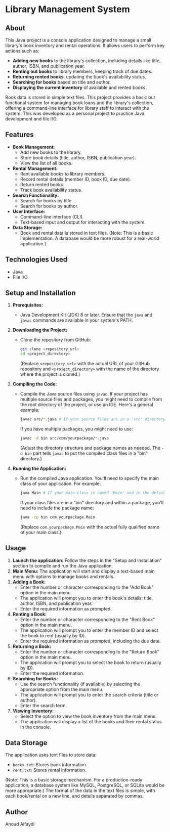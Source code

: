 # Library Management System

## About

This Java project is a console application designed to manage a small library's book inventory and rental operations. It allows users to perform key actions such as:

* **Adding new books** to the library's collection, including details like title, author, ISBN, and publication year.
* **Renting out books** to library members, keeping track of due dates.
* **Returning rented books**, updating the book's availability status.
* **Searching for books** based on title and author.
* **Displaying the current inventory** of available and rented books.

Book data is stored in simple text files. This project provides a basic but functional system for managing book loans and the library's collection, offering a command-line interface for library staff to interact with the system. This was developed as a personal project to practice Java development and file I/O.

## Features

* **Book Management:**
    * Add new books to the library.
    * Store book details (title, author, ISBN, publication year).
    * View the list of all books.
* **Rental Management:**
    * Rent available books to library members.
    * Record rental details (member ID, book ID, due date).
    * Return rented books.
    * Track book availability status.
* **Search Functionality:**
    * Search for books by title.
    * Search for books by author.
* **User Interface:**
    * Command-line interface (CLI).
    * Text-based input and output for interacting with the system.
* **Data Storage:**
    * Book and rental data is stored in text files. (Note: This is a basic implementation. A database would be more robust for a real-world application.)

## Technologies Used

* Java
* File I/O

## Setup and Installation

1.  **Prerequisites:**
    * Java Development Kit (JDK) 8 or later. Ensure that the `java` and `javac` commands are available in your system's PATH.

2.  **Downloading the Project:**
    * Clone the repository from GitHub:

        ```bash
        git clone <repository_url>
        cd <project_directory>
        ```

        (Replace `<repository_url>` with the actual URL of your GitHub repository and `<project_directory>` with the name of the directory where the project is cloned.)

3.  **Compiling the Code:**
    * Compile the Java source files using `javac`. If your project has multiple source files and packages, you might need to compile from the root directory of the project, or use an IDE. Here's a general example:

        ```bash
        javac src/*.java # If your source files are in a 'src' directory
        ```

        If you have multiple packages, you might need to use:

        ```bash
        javac -d bin src/com/yourpackage/*.java
        ```

        (Adjust the directory structure and package names as needed. The `-d bin` part tells `javac` to put the compiled class files in a "bin" directory.)

4.  **Running the Application:**
    * Run the compiled Java application. You'll need to specify the main class of your application. For example:

        ```bash
        java Main # If your main class is named 'Main' and in the default package
        ```

        If your class files are in a "bin" directory and within a package, you'll need to include the package name:

        ```bash
        java -cp bin com.yourpackage.Main
        ```

        (Replace `com.yourpackage.Main` with the actual fully qualified name of your main class.)

## Usage

1.  **Launch the application:** Follow the steps in the "Setup and Installation" section to compile and run the Java application.
2.  **Main Menu:** The application will start and display a text-based main menu with options to manage books and rentals.
3.  **Adding a Book:**
    * Enter the number or character corresponding to the "Add Book" option in the main menu.
    * The application will prompt you to enter the book's details: title, author, ISBN, and publication year.
    * Enter the required information as prompted.
4.  **Renting a Book:**
    * Enter the number or character corresponding to the "Rent Book" option in the main menu.
    * The application will prompt you to enter the member ID and select the book to rent (usually by ID).
    * Enter the required information as prompted, including the due date.
5.  **Returning a Book:**
    * Enter the number or character corresponding to the "Return Book" option in the main menu.
    * The application will prompt you to select the book to return (usually by ID).
    * Enter the required information.
6.  **Searching for Books:**
    * Use the search functionality (if available) by selecting the appropriate option from the main menu.
    * The application will prompt you to enter the search criteria (title or author).
    * Enter the search term.
7.  **Viewing Inventory:**
    * Select the option to view the book inventory from the main menu.
    * The application will display a list of the books and their rental status in the console.

## Data Storage

The application uses text files to store data:

* `books.txt`: Stores book information.
* `rent.txt`: Stores rental information.

(Note: This is a basic storage mechanism. For a production-ready application, a database system like MySQL, PostgreSQL, or SQLite would be more appropriate.) The format of the data in the text files is simple, with each book/rental on a new line, and details separated by commas.

## Author

Anoud Alfaydi

